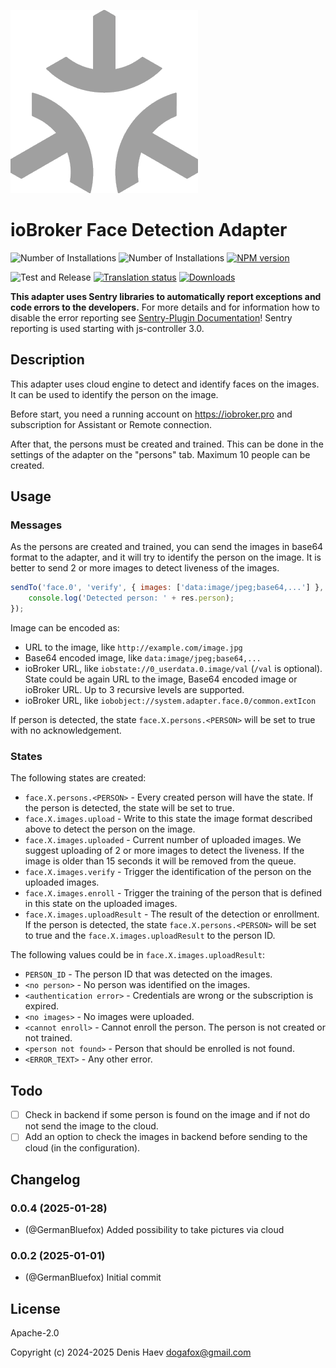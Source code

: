 ![Logo](admin/face.png)
# ioBroker Face Detection Adapter

![Number of Installations](http://iobroker.live/badges/face-installed.svg)
![Number of Installations](http://iobroker.live/badges/face-stable.svg)
[![NPM version](http://img.shields.io/npm/v/iobroker.face.svg)](https://www.npmjs.com/package/iobroker.face)

![Test and Release](https://github.com/ioBroker/ioBroker.face/workflows/Test%20and%20Release/badge.svg)
[![Translation status](https://weblate.iobroker.net/widgets/adapters/-/face/svg-badge.svg)](https://weblate.iobroker.net/engage/adapters/?utm_source=widget)
[![Downloads](https://img.shields.io/npm/dm/iobroker.face.svg)](https://www.npmjs.com/package/iobroker.face)

**This adapter uses Sentry libraries to automatically report exceptions and code errors to the developers.** For more details and for information how to disable the error reporting see [Sentry-Plugin Documentation](https://github.com/ioBroker/plugin-sentry#plugin-sentry)! Sentry reporting is used starting with js-controller 3.0.

## Description
This adapter uses cloud engine to detect and identify faces on the images. It can be used to identify the person on the image.

Before start, you need a running account on https://iobroker.pro and subscription for Assistant or Remote connection.

After that, the persons must be created and trained. This can be done in the settings of the adapter on the "persons" tab. Maximum 10 people can be created.

## Usage
### Messages
As the persons are created and trained, you can send the images in base64 format to the adapter, and it will try to identify the person on the image.
It is better to send 2 or more images to detect liveness of the images.

```js
sendTo('face.0', 'verify', { images: ['data:image/jpeg;base64,...'] }, (res) => {
    console.log('Detected person: ' + res.person);
});
```

Image can be encoded as:
- URL to the image, like `http://example.com/image.jpg`
- Base64 encoded image, like `data:image/jpeg;base64,...`
- ioBroker URL, like `iobstate://0_userdata.0.image/val` (`/val` is optional). State could be again URL to the image, Base64 encoded image or ioBroker URL. Up to 3 recursive levels are supported.
- ioBroker URL, like `iobobject://system.adapter.face.0/common.extIcon`

If person is detected, the state `face.X.persons.<PERSON>` will be set to true with no acknowledgement.

### States
The following states are created:
- `face.X.persons.<PERSON>` - Every created person will have the state. If the person is detected, the state will be set to true.
- `face.X.images.upload` - Write to this state the image format described above to detect the person on the image.
- `face.X.images.uploaded` - Current number of uploaded images. We suggest uploading of 2 or more images to detect the liveness. If the image is older than 15 seconds it will be removed from the queue.
- `face.X.images.verify` - Trigger the identification of the person on the uploaded images.
- `face.X.images.enroll` - Trigger the training of the person that is defined in this state on the uploaded images.
- `face.X.images.uploadResult` - The result of the detection or enrollment. If the person is detected, the state `face.X.persons.<PERSON>` will be set to true and the `face.X.images.uploadResult` to the person ID.

The following values could be in `face.X.images.uploadResult`:
- `PERSON_ID` - The person ID that was detected on the images.
- `<no person>` - No person was identified on the images.
- `<authentication error>` - Credentials are wrong or the subscription is expired.
- `<no images>` - No images were uploaded.
- `<cannot enroll>` - Cannot enroll the person. The person is not created or not trained.
- `<person not found>` - Person that should be enrolled is not found.
- `<ERROR_TEXT>` - Any other error.

## Todo
- [ ] Check in backend if some person is found on the image and if not do not send the image to the cloud.
- [ ] Add an option to check the images in backend before sending to the cloud (in the configuration).

<!--
	Placeholder for the next version (at the beginning of the line):
	### **WORK IN PROGRESS**
-->

## Changelog
### 0.0.4 (2025-01-28)
* (@GermanBluefox) Added possibility to take pictures via cloud

### 0.0.2 (2025-01-01)
* (@GermanBluefox) Initial commit

## License
Apache-2.0

Copyright (c) 2024-2025 Denis Haev <dogafox@gmail.com>
